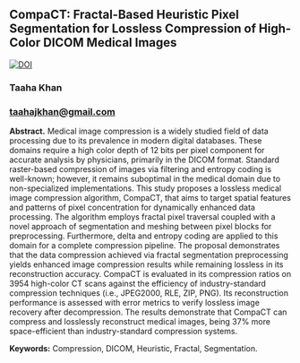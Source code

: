 
## CompaCT: Fractal-Based Heuristic Pixel Segmentation for Lossless Compression of High-Color DICOM Medical Images

[![DOI](https://zenodo.org/badge/572831257.svg)](https://zenodo.org/badge/latestdoi/572831257)

### Taaha Khan
### taahajkhan@gmail.com

**Abstract.** Medical image compression is a widely studied field of data processing due to its prevalence in modern digital databases. These domains require a high color depth of 12 bits per pixel component for accurate analysis by physicians, primarily in the DICOM format. Standard raster-based compression of images via filtering and entropy coding is well-known; however, it remains suboptimal in the medical domain due to non-specialized implementations. This study proposes a lossless medical image compression algorithm, CompaCT, that aims to target spatial features and patterns of pixel concentration for dynamically enhanced data processing. The algorithm employs fractal pixel traversal coupled with a novel approach of segmentation and meshing between pixel blocks for preprocessing. Furthermore, delta and entropy coding are applied to this domain for a complete compression pipeline. The proposal demonstrates that the data compression achieved via fractal segmentation preprocessing yields enhanced image compression results while remaining lossless in its reconstruction accuracy. CompaCT is evaluated in its compression ratios on 3954 high-color CT scans against the efficiency of industry-standard compression techniques (i.e., JPEG2000, RLE, ZIP, PNG). Its reconstruction performance is assessed with error metrics to verify lossless image recovery after decompression. The results demonstrate that CompaCT can compress and losslessly reconstruct medical images, being 37% more space-efficient than industry-standard compression systems.

**Keywords:** Compression, DICOM, Heuristic, Fractal, Segmentation.
